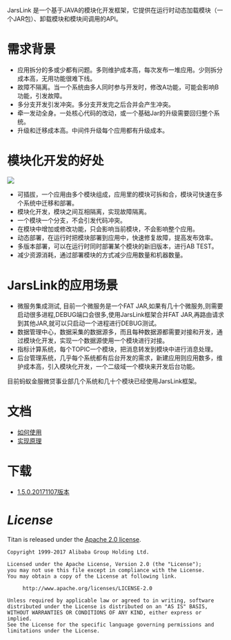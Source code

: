 JarsLink 是一个基于JAVA的模块化开发框架，它提供在运行时动态加载模块（一个JAR包）、卸载模块和模块间调用的API。

# 需求背景

- 应用拆分的多或少都有问题。多则维护成本高，每次发布一堆应用。少则拆分成本高，无用功能很难下线。
- 故障不隔离。当一个系统由多人同时参与开发时，修改A功能，可能会影响B功能，引发故障。
- 多分支开发引发冲突。多分支开发完之后合并会产生冲突。
- 牵一发动全身。一处核心代码的改动，或一个基础Jar的升级需要回归整个系统。
- 升级和迁移成本高。中间件升级每个应用都有升级成本。


# 模块化开发的好处

![](http://ifeve.com/wp-content/uploads/2017/08/Snip20170806_31.png)

- 可插拔，一个应用由多个模块组成，应用里的模块可拆和合，模块可快速在多个系统中迁移和部署。
- 模块化开发，模块之间互相隔离，实现故障隔离。
- 一个模块一个分支，不会引发代码冲突。
- 在模块中增加或修改功能，只会影响当前模块，不会影响整个应用。
- 动态部署，在运行时把模块部署到应用中，快速修复故障，提高发布效率。
- 多版本部署，可以在运行时同时部署某个模块的新旧版本，进行AB TEST。
- 减少资源消耗，通过部署模块的方式减少应用数量和机器数量。

# JarsLink的应用场景

- 微服务集成测试, 目前一个微服务是一个FAT JAR,如果有几十个微服务,则需要启动很多进程,DEBUG端口会很多,使用JarsLink框架合并FAT JAR,再路由请求到其他JAR,就可以只启动一个进程进行DEBUG测试。
- 数据管理中心，数据采集的数据源多，而且每种数据源都需要对接和开发，通过模块化开发，实现一个数据源使用一个模块进行对接。
- 指标计算系统，每个TOPIC一个模块，把消息转发到模块中进行消息处理。
- 后台管理系统，几乎每个系统都有后台开发的需求，新建应用则应用数多，维护成本高，引入模块化开发，一个二级域一个模块来开发后台功能。

目前蚂蚁金服微贷事业部几个系统和几十个模块已经使用JarsLink框架。

# 文档

- [如何使用](https://github.com/alibaba/taitan/wiki/如何使用)
- [实现原理](https://github.com/alibaba/taitan/wiki/实现原理)

# 下载

- [1.5.0.20171107版本](http://ifeve.com/wp-content/uploads/2018/02/titan-api-1.5.0.20171107.zip)


# *License*

Titan is released under the [Apache 2.0 license](license.txt).

```
Copyright 1999-2017 Alibaba Group Holding Ltd.

Licensed under the Apache License, Version 2.0 (the "License");
you may not use this file except in compliance with the License.
You may obtain a copy of the License at following link.

     http://www.apache.org/licenses/LICENSE-2.0

Unless required by applicable law or agreed to in writing, software
distributed under the License is distributed on an "AS IS" BASIS,
WITHOUT WARRANTIES OR CONDITIONS OF ANY KIND, either express or implied.
See the License for the specific language governing permissions and
limitations under the License.
```
